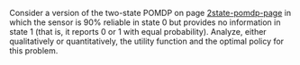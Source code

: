 

Consider a version of the two-state POMDP on
page <a class="pageRef" title="" href="#">2state-pomdp-page</a> in which the sensor is 90% reliable in state 0 but
provides no information in state 1 (that is, it reports 0 or 1 with
equal probability). Analyze, either qualitatively or quantitatively, the
utility function and the optimal policy for this problem.
